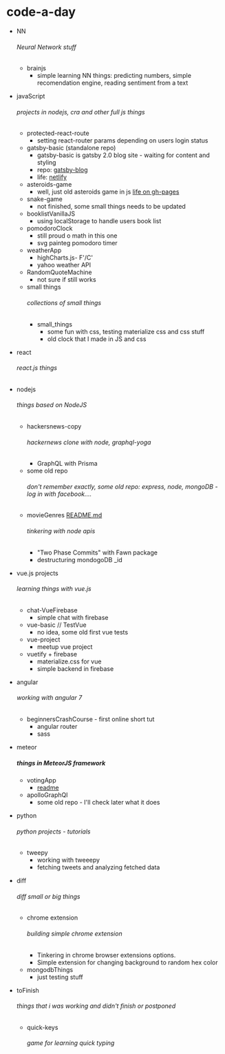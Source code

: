 # code-a-day
* NN
    ###### Neural Network stuff
    * brainjs 
        * simple learning NN things: predicting numbers, simple recomendation engine, reading sentiment from a text

* javaScript
    ###### projects in nodejs, cra and other full js things
    * protected-react-route
        * setting react-router params depending on users login status
    * gatsby-basic (standalone repo)
        * gatsby-basic is gatsby 2.0 blog site - waiting for content and styling
        * repo: [gatsby-blog](https://github.com/the-J/Blog)
        * life: [netlify](https://determined-goodall-008bfe.netlify.com/blog)
    * asteroids-game
        * well, just old asteroids game in js [life on gh-pages](https://the-j.github.io/code-a-day/)
    * snake-game
        * not finished, some small things needs to be updated
    * booklistVanillaJS
        * using localStorage to handle users book list
    * pomodoroClock
        * still proud o math in this one
        * svg painteg pomodoro timer
    * weatherApp
        * highCharts.js- F'/C'
        * yahoo weather API
    * RandomQuoteMachine
        * not sure if still works    
    * small things
        ###### collections of small things
        * small_things
            * some fun with css, testing materialize css and css stuff
            * old clock that I made in JS and css


* react
    ###### react.js things

    
* nodejs
    ###### things based on NodeJS
     * hackersnews-copy
        ###### hackernews clone with node, graphql-yoga
        * GraphQL with Prisma
    * some old repo
        ###### don't remember exactly, some old repo: express, node, mongoDB - log in with facebook....
    * movieGenres [README.md](./nodejs/movieGenres)
        ###### tinkering with node apis
        * "Two Phase Commits" with Fawn package
        * destructuring mondogoDB _id


* vue.js projects
    ###### learning things with vue.js
    * chat-VueFirebase
        * simple chat with firebase
    * vue-basic // TestVue
        * no idea, some old first vue tests
    * vue-project
        * meetup vue project   
    * vuetify + firebase
        * materialize.css for vue
        * simple backend in firebase     

* angular
    ###### working with angular 7
    * beginnersCrashCourse - first online short tut
        * angular router
        * sass          
* meteor
    ##### things in MeteorJS framework
    * votingApp
        * [readme](meteor/votingApp)
    * apolloGraphQl
        * some old repo - I'll check later what it does
    
* python
    ###### python projects - tutorials
    * tweepy
        * working with tweeepy
        * fetching tweets and analyzing fetched data
* diff
    ###### diff small or big things
    * chrome extension
        ###### building simple chrome extension
        * Tinkering in chrome browser extensions options.
        * Simple extension for changing background to random hex color
    * mongodbThings
        * just testing stuff

* toFinish
    ###### things that i was working and didn't finish or postponed
    * quick-keys
        ###### game for learning quick typing
